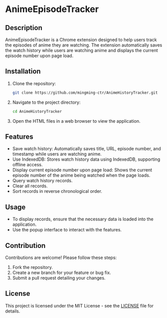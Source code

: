 # AnimeEpisodeTracker

## Description
AnimeEpisodeTracker is a Chrome extension designed to help users track the episodes of anime they are watching. The extension automatically saves the watch history while users are watching anime and displays the current episode number upon page load.

## Installation
1. Clone the repository:
   ```bash
   git clone https://github.com/mingming-ctr/AnimeHistoryTracker.git
   ```
2. Navigate to the project directory:
   ```bash
   cd AnimeHistoryTracker
   ```
3. Open the HTML files in a web browser to view the application.

## Features
- Save watch history: Automatically saves title, URL, episode number, and timestamp while users are watching anime.
- Use IndexedDB: Stores watch history data using IndexedDB, supporting offline access.
- Display current episode number upon page load: Shows the current episode number of the anime being watched when the page loads.
- Query watch history records.
- Clear all records.
- Sort records in reverse chronological order.

## Usage
- To display records, ensure that the necessary data is loaded into the application.
- Use the popup interface to interact with the features.

## Contribution
Contributions are welcome! Please follow these steps:
1. Fork the repository.
2. Create a new branch for your feature or bug fix.
3. Submit a pull request detailing your changes.

## License
This project is licensed under the MIT License - see the [LICENSE](LICENSE) file for details.
